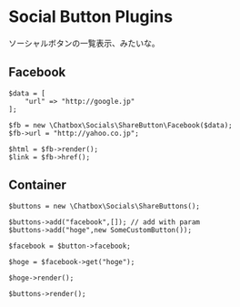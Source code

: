 # Social Button Plugins

ソーシャルボタンの一覧表示、みたいな。

## Facebook

````
$data = [
    "url" => "http://google.jp"
];

$fb = new \Chatbox\Socials\ShareButton\Facebook($data);
$fb->url = "http://yahoo.co.jp";

$html = $fb->render();
$link = $fb->href();
````


## Container 

````
$buttons = new \Chatbox\Socials\ShareButtons();

$buttons->add("facebook",[]); // add with param
$buttons->add("hoge",new SomeCustomButton());

$facebook = $button->facebook;

$hoge = $facebook->get("hoge");

$hoge->render();

$buttons->render();
````